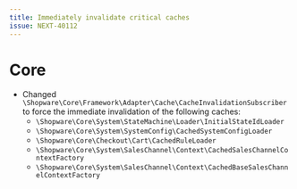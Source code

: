 ```yaml
---
title: Immediately invalidate critical caches
issue: NEXT-40112
---
```

# Core
* Changed `\Shopware\Core\Framework\Adapter\Cache\CacheInvalidationSubscriber` to force the immediate invalidation of the following caches:
  * `\Shopware\Core\System\StateMachine\Loader\InitialStateIdLoader`
  * `\Shopware\Core\System\SystemConfig\CachedSystemConfigLoader`
  * `\Shopware\Core\Checkout\Cart\CachedRuleLoader`
  * `\Shopware\Core\System\SalesChannel\Context\CachedSalesChannelContextFactory`
  * `\Shopware\Core\System\SalesChannel\Context\CachedBaseSalesChannelContextFactory`
